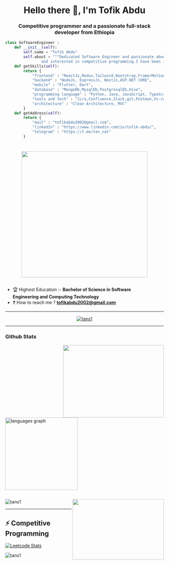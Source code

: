 <h1 align="center">Hello there 👋, I'm Tofik  Abdu </h1>
<h3 align="center">Competitive programmer and a passionate full-stack developer from Ethiopia</h3>

``` python
class SoftwareEngineer :
	def __init__(self):
	    self.name = "Tofik Abdu"
	    self.about = """Dedicated Software Engineer and passionate about learning new things
			    and interested in competitive programming.I have been in touch with coding for many years."""
	def getSkills(self):
		return {
			"frontend" : "ReactJs,Redux,Tailwind,Bootstrap,FramerMotion,Emotion,JS,",
			"backend" : "NodeJs, ExpressJs, NestJs,ASP.NET CORE",
			"mobile" : "Flutter, Dart",
			"database" : "MongoDb,MysqlDb,PostgresqlDb,Hive",
			"programming language" : "Python, Java, JavaScript, TypeScript,Dart,C#"
			"tools and tech" : "Jira,Confluence,Slack,git,Postman,Vs-code",
			"architecture" : "Clean Architecture, MVC"
		}
	def getAddress(self):
		return {
			"mail" : "tofikabdu2002@gmail.com",
			"linkedIn" : "https://www.linkedin.com/in/tofik-abdu/",
			"telegram" : "https://t.me/tan_nat"
		}
 ```
#
<p align="center" >
<img align="center" height="400" max-width = "900" src="https://media.giphy.com/media/v1.Y2lkPTc5MGI3NjExNDFvZzdxYjY3ZjFzenhxeDF6NGN5aTNwbzdicXh6aG41M3Bucm44ZCZlcD12MV9pbnRlcm5hbF9naWZfYnlfaWQmY3Q9Zw/BemKqR9RDK4V2/giphy.gif"  />
</p>

##
<div style="margin-right: 30px;">
	

 - 🏆 Highest Education :- **Bachelor of Science in Software Engineering and Computing Technology** 
 - ❓ How to reach me ? **tofikabdu2002@gmail.com**

</div>
 
---
<p align="center"> <a href="https://github.com/ryo-ma/github-profile-trophy"><img src="https://github-profile-trophy.vercel.app/?username=tans1" alt="tans1" /></a> </p>


---
### Github Stats
<img align="right" height="230" width = "320" src="https://media.giphy.com/media/12W5Sg2koWYnwA/giphy.gif"  />
<div align="left">
  
 <img src="https://github-readme-stats.vercel.app/api/top-langs?username=tans1&locale=en&hide_title=false&layout=compact&card_width=410&langs_count=7&theme=dracula&hide_border=false" height="230" alt="languages graph"  />
</div>


##

<img align="right" height="192" width = "290" src="https://media.giphy.com/media/ynx1sj5Wz2atO/giphy.gif"  />
<p><img align="center" src="https://github-readme-streak-stats.herokuapp.com/?user=tans1&" alt="tans1" /></p>


---


## ⚡ Competitive Programming

[![Leetcode Stats](https://leetcard.jacoblin.cool/tofikabdu2002?font=milonga)](https://leetcode.com/tofikabdu2002/)
&nbsp;  

<img align="left" src="https://komarev.com/ghpvc/?username=tans1&label=Profile%20views&color=0e75b6&style=flat" alt="tans1" /> 
